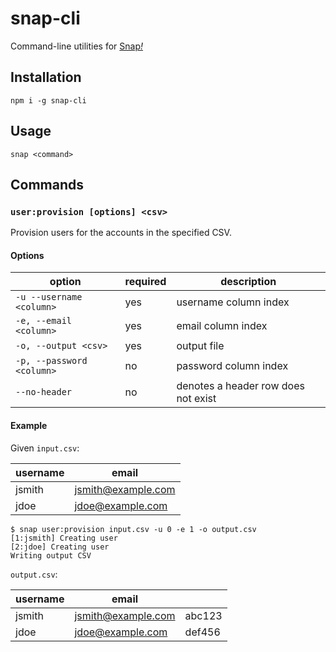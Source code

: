 # snap-cli

Command-line utilities for [Snap<em>!</em>](https://snap.berkeley.edu/)

## Installation

```
npm i -g snap-cli
```

## Usage

```
snap <command>
```

## Commands

### `user:provision [options] <csv>`

Provision users for the accounts in the specified CSV.

#### Options

| option | required | description |
| --- | --- | --- |
| `-u --username <column>` | yes | username column index |
| `-e, --email <column>` | yes | email column index |
| `-o, --output <csv>` | yes | output file |
| `-p, --password <column>` | no | password column index |
| `--no-header` | no | denotes a header row does not exist |

#### Example

Given `input.csv`:

| username | email |
| --- | --- |
| jsmith | jsmith@example.com |
| jdoe | jdoe@example.com |

```
$ snap user:provision input.csv -u 0 -e 1 -o output.csv
[1:jsmith] Creating user
[2:jdoe] Creating user
Writing output CSV
```

`output.csv`:

| username | email | |
| --- | --- | --- |
| jsmith | jsmith@example.com | abc123 |
| jdoe | jdoe@example.com | def456 |
